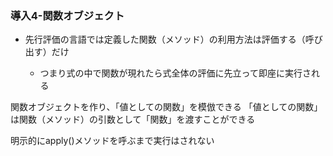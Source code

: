 ### 導入4-関数オブジェクト

- 先行評価の言語では定義した関数（メソッド）の利用方法は評価する（呼び出す）だけ

  - つまり式の中で関数が現れたら式全体の評価に先立って即座に実行される

関数オブジェクトを作り、「値としての関数」を模倣できる
「値としての関数」は関数（メソッド）の引数として「関数」を渡すことができる

明示的にapply()メソッドを呼ぶまで実行はされない
